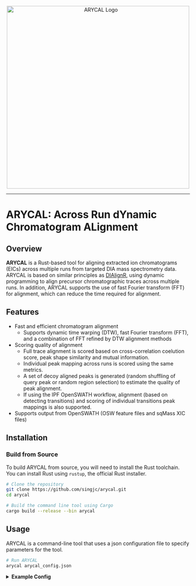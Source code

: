 <p align="center">
  <picture>
    <source media="(prefers-color-scheme: dark)" srcset="https://github.com/singjc/arycal/raw/master/assets/img/arycal_logo_400x419.png" alt="ARYCAL_Logo" width="500">
    <source media="(prefers-color-scheme: light)" srcset="https://github.com/singjc/arycal/raw/master/assets/img/arycal_logo_400x419.png" alt="ARYCAL_Logo" width="500">
    <img alt="ARYCAL Logo" comment="Placeholder to transition between light color mode and dark color mode - this image is not directly used." src="https://github.com/singjc/arycal/raw/master/assets/img/arycal_logo_400x419.pngarycal_logo_400x419.png">
  </picture>
</p>

---

# ARYCAL: Across Run dYnamic Chromatogram ALignment


## Overview
**ARYCAL** is a Rust-based tool for aligning extracted ion chromatograms (EICs) across multiple runs from targeted DIA mass spectrometry data. ARYCAL is based on  similar principles as [DIAlignR](https://github.com/shubham1637/DIAlignR), using dynamic programming to align precursor chromatographic traces across multiple runs. In addition, ARYCAL supports the use of fast Fourier transform (FFT) for alignment, which can reduce the time required for alignment.

## Features
- Fast and efficient chromatogram alignment
  - Supports dynamic time warping (DTW), fast Fourier transform (FFT), and a combination of FFT refined by DTW alignment methods
- Scoring quality of alignment
  - Full trace alignment is scored based on cross-correlation coelution score, peak shape similarity and mutual information.
  - Individual peak mapping across runs is scored using the same metrics.
  - A set of decoy aligned peaks is generated (random shuffling of query peak or random region selection) to estimate the quality of peak alignment.
  - If using the IPF OpenSWATH workflow, alignment (based on detecting transitions) and scoring of individual transitions peak mappings is also supported.
- Supports output from OpenSWATH (OSW feature files and sqMass XIC files)

## Installation

### Build from Source

To build ARYCAL from source, you will need to install the Rust toolchain. You can install Rust using `rustup`, the official Rust installer.

```bash
# Clone the repository
git clone https://github.com/singjc/arycal.git
cd arycal

# Build the command line tool using Cargo
cargo build --release --bin arycal
```

## Usage

ARYCAL is a command-line tool that uses a json configuration file to specify parameters for the tool. 

```bash
# Run ARYCAL 
arycal arycal_config.json
```

<details>
<summary> <b>Example Config</b> </summary>

Remove the comments before running the configuration file.

```json
{
  "xic": {
    # Use the precursor chromatogram in the alignment
    "include-precursor": true,
    # Number of precursor isotopes to use
    "num-isotopes": 3,
    # The extraction ion chroamtogram input file type (Currently only sqMass is supported)
    "file-type": "sqMass",
    # The file paths to the XIC files
    "file-paths": [
      "data/xics/hroest_K120808_Strep0%PlasmaBiolRepl1_R01_SW.sqMass",
      "data/xics/hroest_K120808_Strep0%PlasmaBiolRepl1_R02_SW.sqMass",
      "data/xics/hroest_K120808_Strep0%PlasmaBiolRepl1_R03_SW.sqMass"
    ]
  },
  "features": {
    # The feature file type (Currently only OSW is supported)
    "file-type": "osw",
    # The file paths to the feature files (Currently only one file is supported, assumming it's a merged OSW file of all runs)
    "file-paths": [
      "data/merged.osw"
    ]
  },
  "filters": {
    # Whether to include decoy precursor XICs to align as well
    "decoy": false,
    # Whether to aligned and score identifying transitions
    "include_identifying_transitions": false
  },
  "alignment": {
    # The batch size for aligning N precursors for a given thread
    "batch_size": 1000,
    # The alignment method to use (Currently supports DTW, FFT, and FFTDTW)
    "method": "FFT",
    # The type of reference to use (Currently supports star, mst, progressive)
    "reference_type": "star",
    # Specifies the reference run to use (otherwise a random run is selected each time). Only used if reference_type is set to "star"
    "reference_run": null,
    # Whether to use the total ion chromatogram (TIC) for alignment. (Currently only supports true, as the alignment path is usually monotonic for the MS2 transitions)
    "use_tic": true,
    # Smoothing parameters for the chromatogram (Currently only supports Savitsky-golay smoothing)
    "smoothing": {
      "sgolay_window": 11,
      "sgolay_order": 3
    },
    # The tolearance for mapping query peaks to the reference run using the alignment result
    "rt_mapping_tolerance": 20.0,
    # The method for generating decoy aligned peaks. (Currently supports shuffle, random_region)
    "decoy_peak_mapping_method": "shuffle",
    # Size of the window to use for the decoy peak mapping. Only used when the method is random_region.
    "decoy_window_size": 30
  }
}
```

</details>

